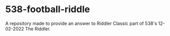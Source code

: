 # 538-football-riddle
A repository made to provide an answer to Riddler Classic part of 538's 12-02-2022 The Riddler.
